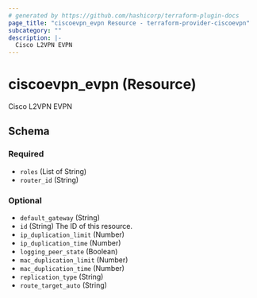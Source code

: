 ```yaml
---
# generated by https://github.com/hashicorp/terraform-plugin-docs
page_title: "ciscoevpn_evpn Resource - terraform-provider-ciscoevpn"
subcategory: ""
description: |-
  Cisco L2VPN EVPN
---
```


# ciscoevpn_evpn (Resource)

Cisco L2VPN EVPN



<!-- schema generated by tfplugindocs -->
## Schema

### Required

- `roles` (List of String)
- `router_id` (String)

### Optional

- `default_gateway` (String)
- `id` (String) The ID of this resource.
- `ip_duplication_limit` (Number)
- `ip_duplication_time` (Number)
- `logging_peer_state` (Boolean)
- `mac_duplication_limit` (Number)
- `mac_duplication_time` (Number)
- `replication_type` (String)
- `route_target_auto` (String)


